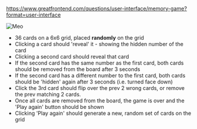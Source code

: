 https://www.greatfrontend.com/questions/user-interface/memory-game?format=user-interface

![Meo](https://frontendeval.com/images/memory-game-1.png)

- 36 cards on a 6x6 grid, placed **randomly** on the grid
- Clicking a card should 'reveal' it - showing the hidden number of the card
- Clicking a second card should reveal that card
- If the second card has the same number as the first card, both cards should be removed from the board after 3 seconds
- If the second card has a different number to the first card, both cards should be 'hidden' again after 3 seconds (i.e. turned face down)
- Click the 3rd card should flip over the prev 2 wrong cards, or remove the prev matching 2 cards.
- Once all cards are removed from the board, the game is over and the 'Play again' button should be shown
- Clicking 'Play again' should generate a new, random set of cards on the grid
